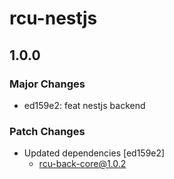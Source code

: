 # rcu-nestjs

## 1.0.0

### Major Changes

- ed159e2: feat nestjs backend

### Patch Changes

- Updated dependencies [ed159e2]
  - rcu-back-core@1.0.2

